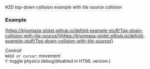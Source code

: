#2D top-down collision example with tile source collision 

### Example
[https://kiyomasa-slotet.github.io/defold-example-stuff/Top-down-collision-with-tile-source/](https://kiyomasa-slotet.github.io/defold-example-stuff/Top-down-collision-with-tile-source/)

*Controll*  
`WASD or cursor`: movement  
`T`: toggle physics debug(disabled in HTML version.)